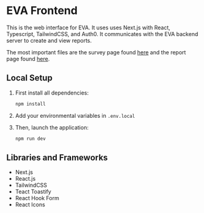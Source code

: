 # EVA Frontend

This is the web interface for EVA.
It uses uses Next.js with React, Typescript, TailwindCSS, and Auth0.
It communicates with the EVA backend server to create and view reports.

The most important files are the survey page found [here](/pages/survey.tsx) and the report page found [here](/pages/report.tsx).

## Local Setup

1. First install all dependencies:

    ```bash
    npm install
    ```

2. Add your environmental variables in `.env.local`

3. Then, launch the application:

    ```bash
    npm run dev
    ```

## Libraries and Frameworks

- Next.js
- React.js
- TailwindCSS
- Teact Toastify
- React Hook Form
- React Icons
